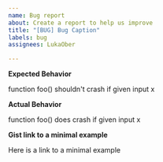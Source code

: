 ```yaml
---
name: Bug report
about: Create a report to help us improve
title: "[BUG] Bug Caption"
labels: bug
assignees: LukaOber

---
```


**Expected Behavior**

function foo() shouldn't crash if given input x

**Actual Behavior**

function foo() does crash if given input x

**Gist link to a minimal example**

Here is a link to a minimal example
